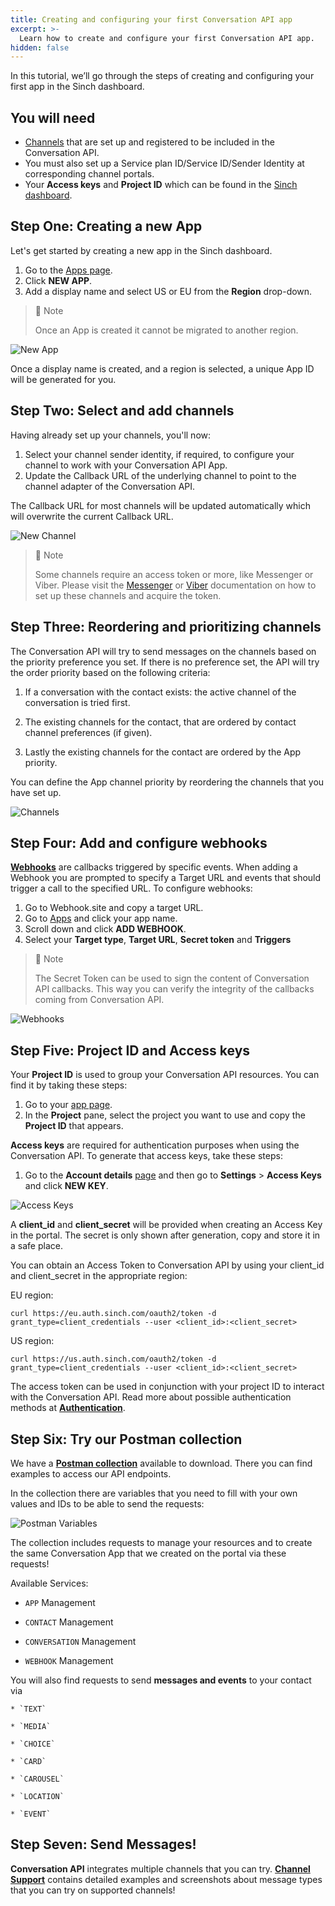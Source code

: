 ```yaml
---
title: Creating and configuring your first Conversation API app
excerpt: >-
  Learn how to create and configure your first Conversation API app.
hidden: false
---
```


In this tutorial, we’ll go through the steps of creating and configuring your first app in the Sinch dashboard.

## You will need

- [Channels](https://developers.sinch.com/docs/conversation-channel-support) that are set up and registered to be included in the Conversation API.
- You must also set up a Service plan ID/Service ID/Sender Identity at corresponding channel portals.
- Your **Access keys** and **Project ID** which can be found in the [Sinch dashboard](https://dashboard.sinch.com/settings/access-keys).

## Step One: Creating a new App

Let's get started by creating a new app in the Sinch dashboard.

  1. Go to the [Apps page](https://dashboard.sinch.com/convapi/apps).
  2. Click **NEW APP**.
  3. Add a display name and select US or EU from the **Region** drop-down. 

> 📘 Note
>
> Once an App is created it cannot be migrated to another region.

![New App](images/dashboard/dashboard_new_app.png)

Once a display name is created, and a region is selected, a unique App ID will be generated for you.

## Step Two: Select and add channels

Having already set up your channels, you'll now:
  1. Select your channel sender identity, if required, to configure your channel to work with your Conversation API App.
  2. Update the Callback URL of the underlying channel to point to the channel adapter of the Conversation API.

The Callback URL for most channels will be updated automatically which will overwrite the current Callback URL.
  
![New Channel](images/dashboard/dashboard_add_channels.png)

> 📘 Note
>
> Some channels require an access token or more, like Messenger or Viber. Please visit the [Messenger](https://developers.sinch.com/docs/conversation-facebook-messenger) or [Viber](https://developers.sinch.com/docs/conversation-viber-bot) documentation on how to set up these channels and acquire the token.

## Step Three: Reordering and prioritizing channels

The Conversation API will try to send messages on the channels based on the priority preference you set. If there is no preference set, the API will try the order priority based on the following criteria: 

1. If a conversation with the contact exists: the active channel of the conversation is tried first.

2. The existing channels for the contact, that are ordered by contact channel preferences (if given).

3. Lastly the existing channels for the contact are ordered by the App priority.

You can define the App channel priority by reordering the channels that you have set up.

![Channels](images/dashboard/dashboard_quick_guide_channel_prio.png)

## Step Four: Add and configure webhooks

[**Webhooks**](https://developers.sinch.com/docs/conversation-keyconcepts#webhook) are callbacks triggered by specific events. When adding a Webhook you are prompted to specify a Target URL and events that should trigger a call to the specified URL. To configure webhooks:

  1. Go to Webhook.site and copy a target URL.
  2. Go to [Apps](https://dashboard.sinch.com/convapi/apps) and click your app name.
  3. Scroll down and click **ADD WEBHOOK**.
  4. Select your **Target type**, **Target URL**, **Secret token** and **Triggers**

> 📘 Note
>
> The Secret Token can be used to sign the content of Conversation API callbacks. This way you can verify the integrity of the callbacks coming from Conversation API.

![Webhooks](images/dashboard/dashboard_quick_guide_webhooks.png)

## Step Five: Project ID and Access keys

Your **Project ID** is used to group your Conversation API resources. You can find it by taking these steps:

  1. Go to your [app page](https://dashboard.sinch.com/convapi/apps).
  2. In the **Project** pane, select the project you want to use and copy the **Project ID** that appears.

**Access keys** are required for authentication purposes when using the Conversation API. To generate that access keys, take these steps:

  1. Go to the **Account details** [page](https://dashboard.sinch.com/settings/account-details) and then go to **Settings** > **Access Keys** and click **NEW KEY**.

![Access Keys](images/dashboard/dashboard_access_keys.png)

A **client_id** and **client_secret** will be provided when creating an Access Key in the portal. The secret is only shown after generation, copy and store it in a safe place. 

You can obtain an Access Token to Conversation API by using your client_id and client_secret in the appropriate region:

EU region:

```
curl https://eu.auth.sinch.com/oauth2/token -d grant_type=client_credentials --user <client_id>:<client_secret>
```

US region:

```
curl https://us.auth.sinch.com/oauth2/token -d grant_type=client_credentials --user <client_id>:<client_secret>
```

The access token can be used in conjunction with your project ID to interact with the Conversation API. Read more about possible authentication methods at [**Authentication**](doc:conversation#authentication).

## Step Six: Try our Postman collection

We have a [**Postman collection**](doc:conversation#postman-collection) available to download. There you can find examples to access our API endpoints.

In the collection there are variables that you need to fill with your own values and IDs to be able to send the requests:

![Postman Variables](images/convapi-postman-vars.png)

The collection includes requests to manage your resources and to create the same Conversation App that we created on the portal via these requests!

Available Services: 

* `APP` Management

* `CONTACT` Management 

* `CONVERSATION` Management 

* `WEBHOOK` Management

You will also find requests to send **messages and events** to your contact via
    
    * `TEXT`
    
    * `MEDIA`
    
    * `CHOICE`
    
    * `CARD`
    
    * `CAROUSEL`
    
    * `LOCATION`

    * `EVENT`

## Step Seven: Send Messages!

**Conversation API** integrates multiple channels that you can try. [**Channel Support**](doc:conversation-channel-support) contains detailed examples and screenshots about message types that you can try on supported channels!

